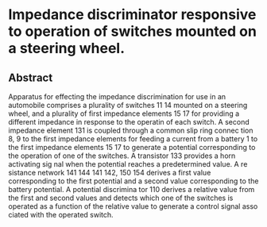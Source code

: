 # Impedance discriminator responsive to operation of switches mounted on a steering wheel.

## Abstract
Apparatus for effecting the impedance discrimination for use in an automobile comprises a plurality of switches 11 14 mounted on a steering wheel, and a plurality of first impedance elements 15 17 for providing a different impedance in response to the operatin of each switch. A second impedance element 131 is coupled through a common slip ring connec tion 8, 9 to the first impedance elements for feeding a current from a battery 1 to the first impedance elements 15 17 to generate a potential corresponding to the operation of one of the switches. A transistor 133 provides a horn activating sig nal when the potential reaches a predetermined value. A re sistance network 141 144 141 142, 150 154 derives a first value corresponding to the first potential and a second value corresponding to the battery potential. A potential discrimina tor 110 derives a relative value from the first and second values and detects which one of the switches is operated as a function of the relative value to generate a control signal asso ciated with the operated switch.